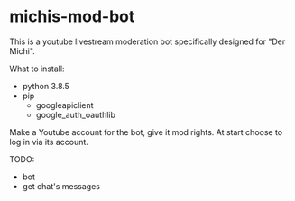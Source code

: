 # michis-mod-bot

This is a youtube livestream moderation bot specifically designed for "Der Michi".

What to install:

-   python 3.8.5
-   pip
    -   googleapiclient
    -   google_auth_oauthlib

Make a Youtube account for the bot, give it mod rights.
At start choose to log in via its account.

TODO:

-   bot
-   get chat's messages
